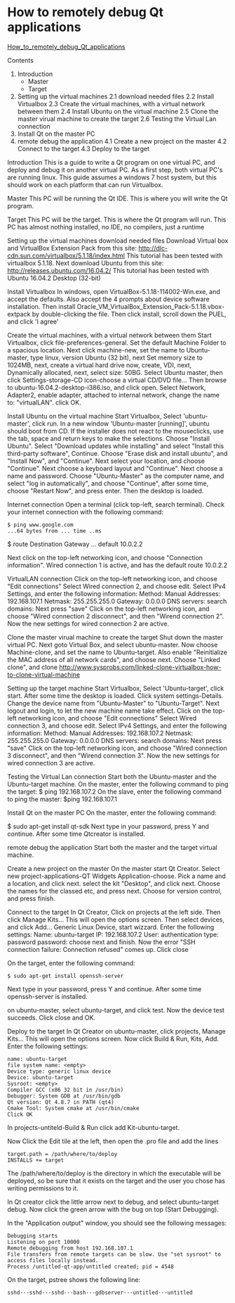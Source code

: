 # How to remotely debug Qt applications
[How_to_remotely_debug_Qt_applications](https://wiki.qt.io/How_to_remotely_debug_Qt_applications)

Contents
1. Introduction
   - Master
   - Target
2. Setting up the virtual machines
    2.1	download needed files
    2.2	Install Virtualbox
    2.3	Create the virtual machines, with a virtual network between them
    2.4	Install Ubuntu on the virtual machine
    2.5	Clone the master virual machine to create the target
    2.6	Testing the Virtual Lan connection
3. Install Qt on the master PC
4. remote debug the application
    4.1	Create a new project on the master
    4.2	Connect to the target
    4.3	Deploy to the target

Introduction
This is a guide to write a Qt program on one virtual PC, and deploy and debug it on another virtual PC. As a first step, both virtual PC's are running linux. This guide assumes a windows 7 host system, but this should work on each platform that can run Virtualbox.

Master
This PC will be running the Qt IDE. This is where you will write the Qt program.

Target
This PC will be the target. This is where the Qt program will run. This PC has almost nothing installed, no IDE, no compilers, just a runtime

Setting up the virtual machines
download needed files
Download Virtual box and VirtualBox Extension Pack from this site: http://dlc-cdn.sun.com/virtualbox/5.1.18/index.html This tutorial has been tested with virtualbox 5.1.18. Next download Ubuntu from this site: http://releases.ubuntu.com/16.04.2/ This tutorial has been tested with Ubuntu 16.04.2 Desktop (32-bit)

Install Virtualbox
In windows, open VirtualBox-5.1.18-114002-Win.exe, and accept the defaults. Also accept the 4 prompts about device software installation. Then install Oracle_VM_VirtualBox_Extension_Pack-5.1.18.vbox-extpack by double-clicking the file. Then click install, scroll down the PUEL, and click 'I agree'

Create the virtual machines, with a virtual network between them
Start Virtualbox, click file-preferences-general. Set the default Machine Folder to a spacious location. Next click machine-new, set the name to Ubuntu-master, type linux, version Ubuntu (32 bit), next Set memory size to 1024MB, next, create a virtual hard drive now, create, VDI, next, Dynamically allocated, next, select size: 50BG. Select Ubuntu master, then click Settings-storage-CD icon-choose a virtual CD/DVD file... Then browse to ubuntu-16.04.2-desktop-i386.iso, and click open. Select Network, Adapter2, enable adapter, attached to internal network, change the name to: "virtualLAN". click OK.

Install Ubuntu on the virtual machine
Start Virtualbox, Select 'ubuntu-master', click run. In a new window 'Ubuntu-master [running]', ubuntu should boot from CD. If the installer does not react to the mouseclicks, use the tab, space and return keys to make the selections. Choose "Install Ubuntu". Select "Download updates while installing" and select "Install this third-party software", Continue. Choose "Erase disk and install ubuntu", and "Install Now", and "Continue". Next select your location, and choose "Continue". Next choose a keyboard layout and "Continue". Next choose a name and password. Choose "Ubuntu-Master" as the computer name, and select "log in automatically", and choose "Continue", after some time, choose "Restart Now", and press enter. Then the desktop is loaded.

Internet connection
Open a terminal (click top-left, search terminal). Check your internet connection with the following command:
```
$ ping www.google.com
...64 bytes from ... time ..ms
```
$ route
Destination Gateway ... default 10.0.2.2

Next click on the top-left networking icon, and choose "Connection information". Wired connection 1 is active, and has the default route 10.0.2.2

VirtualLAN connection
Click on the top-left networking icon, and choose "Edit connections" Select Wired connection 2, and choose edit. Select IPv4 Settings, and enter the following information: Method: Manual Addresses: 192.168.107.1 Netmask: 255.255.255.0 Gateway: 0.0.0.0 DNS servers: <empty> search domains: <empty> Next press "save" Click on the top-left networking icon, and choose "Wired connection 2 disconnect", and then "Wirend connection 2". Now the new settings for wired connection 2 are active.

Clone the master virual machine to create the target
Shut down the master virtual PC. Next goto Virtual Box, and select ubuntu-master. Now choose Machine-clone, and set the name to Ubuntu-target. Also enable "Reinitialize the MAC address of all network cards", and choose next. Choose "Linked clone", and clone http://www.sysprobs.com/linked-clone-virtualbox-how-to-clone-virtual-machine

Setting up the target machine
Start Virtualbox, Select 'Ubuntu-target', click start. After some time the desktop is loaded. Click system settings-Details. Change the device name from "Ubuntu-Master" to "Ubuntu-Target". Next logout and login, to let the new machine name take effect. Click on the top-left networking icon, and choose "Edit connections" Select Wired connection 3, and choose edit. Select IPv4 Settings, and enter the following information: Method: Manual Addresses: 192.168.107.2 Netmask: 255.255.255.0 Gateway: 0.0.0.0 DNS servers: <empty> search domains: <empty> Next press "save" Click on the top-left networking icon, and choose "Wired connection 3 disconnect", and then "Wirend connection 3". Now the new settings for wired connection 3 are active.

Testing the Virtual Lan connection
Start both the Ubuntu-master and the Ubuntu-target machine. On the master, enter the following command to ping the target: $ ping 192.168.107.2 On the slave, enter the following command to ping the master: $ping 192.168.107.1

Install Qt on the master PC
On the master, enter the following command:

$ sudo apt-get install qt-sdk 
Next type in your password, press Y and continue. After some time Qtcreator is installed.

remote debug the application
Start both the master and the target virtual machine.

Create a new project on the master
On the master start Qt Creator. Select new project-applications-QT Widgets Application-choose. Pick a name and a location, and click next. select the kit "Desktop", and click next. Choose the names for the classed etc, and press next. Choose <None> for version control, and press finish.

Connect to the target
In Qt Creator, Click on projects at the left side. Then click Manage Kits... This will open the options screen. Then select devices, and click Add... Generic Linux Device, start wizzard. Enter the following settings: Name: ubuntu-target IP: 192.168.107.2 User: <your username> authentication type: password password: <your password> choose next and finish. Now the error "SSH connection failure: Connection refused" comes up. Click close

On the target, enter the following command:
```
$ sudo apt-get install openssh-server
```
Next type in your password, press Y and continue. After some time openssh-server is installed.

on ubuntu-master, select ubuntu-target, and click test. Now the device test succeeds. Click close and OK.

Deploy to the target
In Qt Creator on ubuntu-master, click projects, Manage Kits... This will open the options screen. Now click Build & Run, Kits, Add. Enter the following settings:
```
name: ubuntu-target
file system name: <empty>
Device type: generic linux device
Device: ubuntu-target
Sysroot: <empty>
Compiler GCC (x86 32 bit in /usr/bin)
Debugger: System GDB at /usr/bin/gdb
Qt version: Qt 4.8.7 in PATH (qt4)
Cmake Tool: System cmake at /usr/bin/cmake
Click OK
```
In projects-untiteld-Build & Run click add Kit-ubuntu-target.

Now Click the Edit tile at the left, then open the .pro file and add the lines
```
target.path = /path/where/to/deploy
INSTALLS += target
```
The /path/where/to/deploy is the directory in which the executable will be deployed, so be sure that it exists on the target and the user you chose has writing permissions to it.

In Qt creator click the little arrow next to debug, and select ubuntu-target debug. Now click the green arrow with the bug on top (Start Debugging).

In the "Application output" window, you should see the following messages:
```
Debugging starts
Listening on port 10000
Remote debugging from host 192.168.107.1
File transfers from remote targets can be slow. Use "set sysroot" to access files locally instead.
Process /untitled-qt-app/untitled created; pid = 4548
```
On the target, pstree shows the following line:
```
sshd---sshd---sshd---bash---gdbserver---untitled---untitled
```
